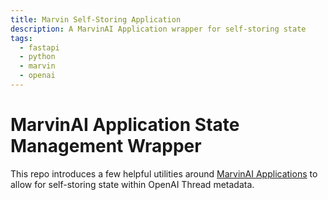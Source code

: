 ```yaml
---
title: Marvin Self-Storing Application
description: A MarvinAI Application wrapper for self-storing state
tags:
  - fastapi
  - python
  - marvin
  - openai
---
```


# MarvinAI Application State Management Wrapper

This repo introduces a few helpful utilities around [MarvinAI Applications](https://www.askmarvin.ai/docs/interactive/applications/) to allow for self-storing state within OpenAI Thread metadata.
